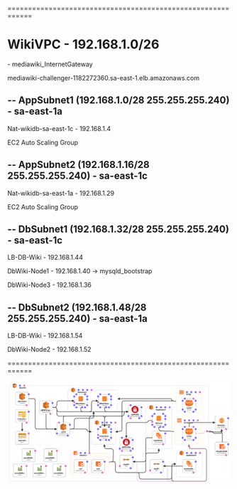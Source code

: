 ============================================================
# WikiVPC - 192.168.1.0/26

<p>-  mediawiki_InternetGateway</p>
<p>mediawiki-challenger-1182272360.sa-east-1.elb.amazonaws.com</p>

## -- AppSubnet1 (192.168.1.0/28 255.255.255.240) - sa-east-1a

<p>Nat-wikidb-sa-east-1c - 192.168.1.4</p>
<p>EC2 Auto Scaling Group</p>

## -- AppSubnet2 (192.168.1.16/28 255.255.255.240) - sa-east-1c

<p>Nat-wikidb-sa-east-1a - 192.168.1.29</p>
<p>EC2 Auto Scaling Group</p>

## -- DbSubnet1 (192.168.1.32/28 255.255.255.240) - sa-east-1c

<p>LB-DB-Wiki - 192.168.1.44</p>
<p>DbWiki-Node1 - 192.168.1.40 -> mysqld_bootstrap</p>
<p>DbWiki-Node3 - 192.168.1.36</p>

## -- DbSubnet2 (192.168.1.48/28 255.255.255.240) - sa-east-1a

<p>LB-DB-Wiki - 192.168.1.54</p>
<p>DbWiki-Node2 - 192.168.1.52</p>

============================================================

![alt text](https://github.com/alexandre-ASouza/SRE-Challenger/blob/master/MediaWiki/Database%20Layer%20-%20Config/Design-WikiVPC.png)